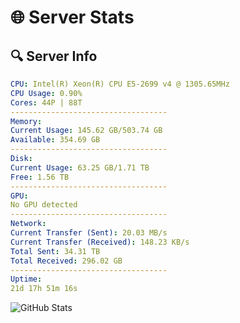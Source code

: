 # 🌐 Server Stats
## 🔍 Server Info
```yaml
CPU: Intel(R) Xeon(R) CPU E5-2699 v4 @ 1305.65MHz
CPU Usage: 0.90%
Cores: 44P | 88T
-----------------------------------
Memory:
Current Usage: 145.62 GB/503.74 GB
Available: 354.69 GB
-----------------------------------
Disk:
Current Usage: 63.25 GB/1.71 TB
Free: 1.56 TB
-----------------------------------
GPU:
No GPU detected
-----------------------------------
Network:
Current Transfer (Sent): 20.03 MB/s
Current Transfer (Received): 148.23 KB/s
Total Sent: 34.31 TB
Total Received: 296.02 GB
-----------------------------------
Uptime:
21d 17h 51m 16s
```
![GitHub Stats](https://img.shields.io/badge/Updated-2025-03-29_15:14:05-blue)